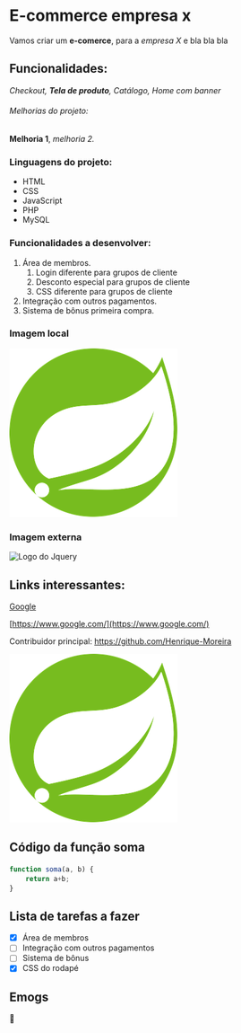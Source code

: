 #   E-commerce empresa x

Vamos criar um **e-comerce**, para a *empresa X* e bla bla bla

## Funcionalidades:

_Checkout, **Tela de produto**, Catálogo, Home com banner_


###### Melhorias do projeto:

__Melhoria 1__, _melhoria 2._

### Linguagens do projeto:

* HTML
* CSS
* JavaScript
* PHP
* MySQL

### Funcionalidades a desenvolver:

1. Área de membros.
    1. Login diferente para grupos de cliente
    2. Desconto especial para grupos de cliente
    3. CSS diferente para grupos de cliente
2. Integração com outros pagamentos.
3. Sistema de bônus primeira compra.

### Imagem local

![Logo do Spring](img/logo-spring.png)

### Imagem externa

![Logo do Jquery](https://www.logolynx.com/images/logolynx/7c/7cd9586a595db92320ebf7beab22a7af.png)

## Links interessantes:

[Google](https://www.google.com/)

[https://www.google.com/](https://www.google.com/)

Contribuidor principal: https://github.com/Henrique-Moreira

[![Logo do Spring](img/logo-spring.png)](https://docs.spring.io/spring-framework/docs/current/reference/html/)

## Código da função soma

```javascript
function soma(a, b) {
    return a+b;
}
```

## Lista de tarefas a fazer

- [x] Área de membros
- [ ] Integração com outros pagamentos
- [ ] Sistema de bônus
- [x] CSS do rodapé

## Emogs

:zany_face: